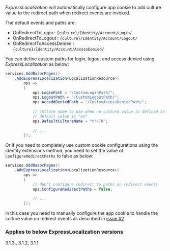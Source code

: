 _ExpressLocalization_ will automatically configure app cookie to add culture value to the redirect path when redirect events are invoked.

The default events and paths are: 
- OnRedirectToLogin : `{culture}/Identity/Account/Login/`
- OnRedirectToLogout : `{culture}/Identity/Account/Logout/`
- OnRedirectToAccessDenied : `{culture}/Identity/Account/AccessDenied/`

You can define custom paths for login, logout and access denied using _ExpressLocalization_ as below:

````csharp
services.AddRazorPages()
    .AddExpressLocalization<LocalizationResource>(
        ops =>
        {
            ops.LoginPath = "/CustomLoginPath/";
            ops.LogoutPath = "/CustomLogoutPath/";
            ops.AcceddDeniedPath = "/CustomAccessDeniedPath/";
            
            // culture name to use when no culture value is defined in the routed url
            // default value is "en"
            ops.DefaultCultureName = "tr-TR"; 
            
            // ...
        });
````

Or if you need to completely use custom cookie configurations using the identity extensions method, you need to set the value of `ConfigureRedirectPaths` to false as below:

````csharp
services.AddRazorPages()
    .AddExpressLocalization<LocalizationResource>(
        ops =>
        {            
            // don't configure redirect to paths on redirect events
            ops.ConfigureRedirectPaths = false;
            
            // ...
        });
````

in this case you need to manually configure the app cookie to handle the culture value on redirect events as described in [issue #2][2]

### Applies to below ExpressLocalization versions
 3.1.3., 3.1.2, 3.1.1

[2]: https://github.com/LazZiya/ExpressLocalization/issues/6